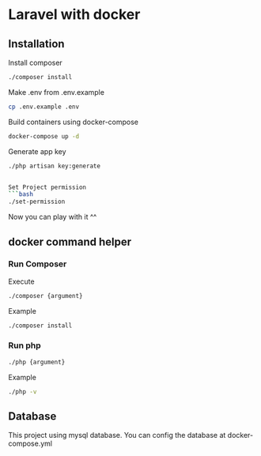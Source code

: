 # Laravel with docker

## Installation

Install composer
```bash
./composer install
```

Make .env from .env.example
```bash
cp .env.example .env
```

Build containers using docker-compose
```bash
docker-compose up -d
```

Generate app key
```bash
./php artisan key:generate


Set Project permission
```bash
./set-permission
```
Now you can play with it ^^

## docker command helper

### Run Composer
Execute
```bash
./composer {argument}
```
Example
```bash
./composer install
```

### Run php
```bash
./php {argument}
```
Example
```bash
./php -v
```
## Database
This project using mysql database.
You can config the database at docker-compose.yml



